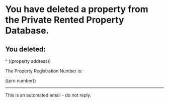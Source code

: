 # You have deleted a property from the Private Rented Property Database.

## You deleted:

^ ((property address))

The Property Registration Number is:

((prn number))

---
This is an automated email - do not reply.